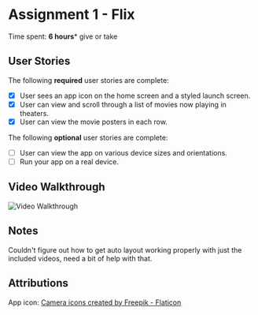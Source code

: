 # Assignment 1 - Flix

Time spent: **6 hours*** give or take

## User Stories

The following **required** user stories are complete:

* [x] User sees an app icon on the home screen and a styled launch screen.
* [x] User can view and scroll through a list of movies now playing in theaters.
* [x] User can view the movie posters in each row.

The following **optional** user stories are complete:

* [ ] User can view the app on various device sizes and orientations.
* [ ] Run your app on a real device.

## Video Walkthrough

<img src='https://i.imgur.com/5NOdjY1.gif' title='Video Walkthrough' width='' alt='Video Walkthrough' />

## Notes

Couldn't figure out how to get auto layout working properly with just the included videos, need a bit of help with that.

## Attributions

App icon:
<a href="https://www.flaticon.com/free-icons/camera" title="camera icons">Camera icons created by Freepik - Flaticon</a>
